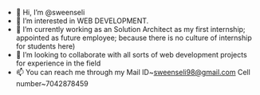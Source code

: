 - 👋 Hi, I’m @sweenseli
- 👀 I’m interested in WEB DEVELOPMENT.
- 🌱 I’m currently working as an Solution Architect as my first internship; appointed as future employee; because there is no culture of internship for students here)
- 💞️ I’m looking to collaborate with all sorts of web development projects for experience in the field 
- 📫 You can reach me through my 
       Mail ID~sweenseli98@gmail.com 
       Cell number~7042878459

<!---
sweenseli/sweenseli is a ✨ special ✨ repository because its `README.md` (this file) appears on your GitHub profile.
You can click the Preview link to take a look at your changes.
--->
